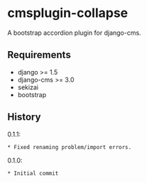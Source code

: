 cmsplugin-collapse
===================

A bootstrap accordion plugin for django-cms.

Requirements
------------

* django >= 1.5
* django-cms >= 3.0
* sekizai
* bootstrap


History
-------

0.1.1:

    * Fixed renaming problem/import errors.

0.1.0:

    * Initial commit
